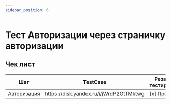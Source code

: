 ```yaml
---
sidebar_position: 6
---
```


# Тест Авторизации через страничку авторизации

## Чек лист
| Шаг| TestCase | Резальтат тестирования |
|-------|----------|------------------------|
| Авторизация | https://disk.yandex.ru/i/jWrdP2GtTMktwg | [x] Пройден |


